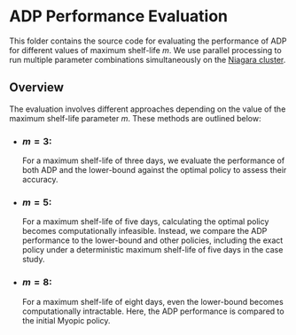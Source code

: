 # ADP Performance Evaluation

This folder contains the source code for evaluating the performance of ADP for different values of maximum shelf-life $m$. We use parallel processing to run multiple parameter combinations simultaneously on the [Niagara cluster](https://docs.alliancecan.ca/wiki/Niagara).

## Overview

The evaluation involves different approaches depending on the value of the maximum shelf-life parameter $m$. These methods are outlined below:

- ### $m = 3$:  
  For a maximum shelf-life of three days, we evaluate the performance of both ADP and the lower-bound against the optimal policy to assess their accuracy.

- ### $m = 5$:  
  For a maximum shelf-life of five days, calculating the optimal policy becomes computationally infeasible. Instead, we compare the ADP performance to the lower-bound and other policies, including the exact policy under a deterministic maximum shelf-life of five days in the case study.

- ### $m = 8$:   
  For a maximum shelf-life of eight days, even the lower-bound becomes computationally intractable. Here, the ADP performance is compared to the initial Myopic policy.
